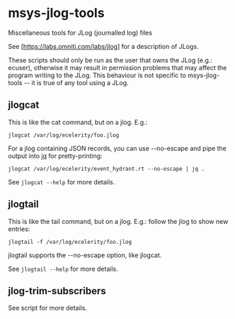 msys-jlog-tools
===============

Miscellaneous tools for JLog (journalled log) files

See [https://labs.omniti.com/labs/jlog] for a description of JLogs.

These scripts should only be run as the user that owns the JLog
(e.g.: ecuser), otherwise it may result in permission problems
that may affect the program writing to the JLog. This behaviour
is not specific to msys-jlog-tools -- it is true of any tool
using a JLog.

jlogcat
-------

This is like the cat command, but on a jlog. E.g.:

```jlogcat /var/log/ecelerity/foo.jlog```

For a jlog containing JSON records, you can use --no-escape and pipe
the output into [jq](https://stedolan.github.io/jq/) for pretty-printing:

```jlogcat /var/log/ecelerity/event_hydrant.rt --no-escape | jq .```

See `jlogcat --help` for more details.

jlogtail
--------

This is like the tail command, but on a jlog. E.g.: follow the jlog
to show new entries:

```jlogtail -f /var/log/ecelerity/foo.jlog```

jlogtail supports the --no-escape option, like jlogcat.

See `jlogtail --help` for more details.

jlog-trim-subscribers
---------------------

See script for more details.
